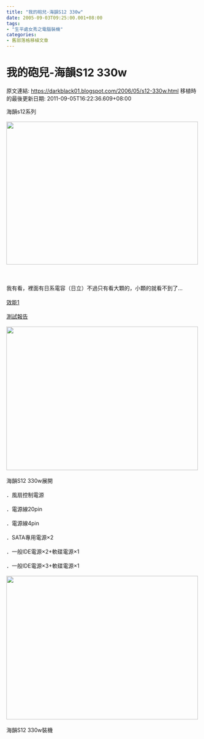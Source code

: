 ```yaml
---
title: "我的砲兒-海韻S12 330w"
date: 2005-09-03T09:25:00.001+08:00
tags: 
- "生平處女秀之電腦裝機"
categories:
- 舊部落格移植文章
---
```


# 我的砲兒-海韻S12 330w

原文連結: https://darkblack01.blogspot.com/2006/05/s12-330w.html
移植時的最後更新日期: 2011-09-05T16:22:36.609+08:00

海韻s12系列<br /><br /><img alt="" height="373" src="http://www.oc.com.tw/article/0505/imgs/Seasonics12600W-001.jpg" width="500" /><br /><br /><a name='more'></a><br /><br />我有看，裡面有日系電容（日立）不過只有看大顆的，小顆的就看不到了...<br /><br /><a href="http://www.coolaler.com/article/article.php/296">效能1</a><br /><br /><a href="http://www.oc.com.tw/article/0505/readparticle.asp?id=3922">測試報告</a><br /><br /><img alt="" height="375" src="http://pic58.pic.wretch.cc/photos/38/d/darkblack2/1/1125684092.jpg" width="500" /><br /><br />海韻S12 330w展開<br /><br />．風扇控制電源<br /><br />．電源線20pin<br /><br />．電源線4pin<br /><br />．SATA專用電源×2<br /><br />．一般IDE電源×2+軟碟電源×1<br /><br />．一般IDE電源×3+軟碟電源×1<br /><br /><img alt="" height="375" src="http://pic58.pic.wretch.cc/photos/38/d/darkblack2/1/1125684093.jpg" width="500" /><br /><br />海韻S12 330w裝機
